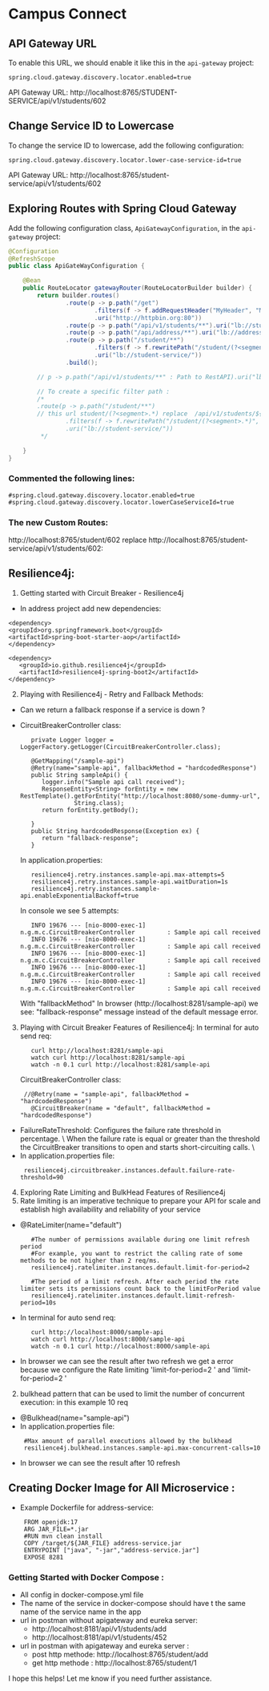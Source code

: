 # Campus Connect

## API Gateway URL
To enable this URL, we should enable it like this in the `api-gateway` project:

``` 
spring.cloud.gateway.discovery.locator.enabled=true
```
API Gateway URL: http://localhost:8765/STUDENT-SERVICE/api/v1/students/602

## Change Service ID to Lowercase
To change the service ID to lowercase, add the following configuration:
```
spring.cloud.gateway.discovery.locator.lower-case-service-id=true
```

API Gateway URL: http://localhost:8765/student-service/api/v1/students/602

## Exploring Routes with Spring Cloud Gateway
Add the following configuration class, `ApiGatewayConfiguration`, in the `api-gateway` project:

```java
@Configuration
@RefreshScope
public class ApiGateWayConfiguration {

    @Bean
    public RouteLocator gatewayRouter(RouteLocatorBuilder builder) {
        return builder.routes()
                .route(p -> p.path("/get")
                        .filters(f -> f.addRequestHeader("MyHeader", "MyURI").addRequestParameter("Param", "MyValue"))
                        .uri("http://httpbin.org:80"))
                .route(p -> p.path("/api/v1/students/**").uri("lb://student-service/"))
                .route(p -> p.path("/api/address/**").uri("lb://address-service/"))
                .route(p -> p.path("/student/**")
                        .filters(f -> f.rewritePath("/student/(?<segment>.*)", "/api/v1/students/${segment}"))
                        .uri("lb://student-service/"))
                .build();

        // p -> p.path("/api/v1/students/**" : Path to RestAPI).uri("lb://student-service/": name of service)

        // To create a specific filter path :
        /*
        .route(p -> p.path("/student/**")
        // this url student/(?<segment>.*) replace  /api/v1/students/${segment}
                .filters(f -> f.rewritePath("/student/(?<segment>.*)", "/api/v1/students/${segment}"))
                .uri("lb://student-service/"))
         */

    }
}
```
### Commented the following lines:
``` 
#spring.cloud.gateway.discovery.locator.enabled=true
#spring.cloud.gateway.discovery.locator.lowerCaseServiceId=true
```

### The new Custom Routes:
http://localhost:8765/student/602 replace http://localhost:8765/student-service/api/v1/students/602:

## Resilience4j:
1. Getting started with Circuit Breaker - Resilience4j
  * In address project add new dependencies:
  ```
  <dependency>
  <groupId>org.springframework.boot</groupId>
  <artifactId>spring-boot-starter-aop</artifactId>
  </dependency>

  <dependency>
     <groupId>io.github.resilience4j</groupId>
     <artifactId>resilience4j-spring-boot2</artifactId>
  </dependency>
  ```

2. Playing with Resilience4j - Retry and Fallback Methods:
  - Can we return a fallback response if a service is down ?
  * CircuitBreakerController class:

     ```
        private Logger logger = LoggerFactory.getLogger(CircuitBreakerController.class);

        @GetMapping("/sample-api")
        @Retry(name="sample-api", fallbackMethod = "hardcodedResponse")
        public String sampleApi() {
           logger.info("Sample api call received");
           ResponseEntity<String> forEntity = new RestTemplate().getForEntity("http://localhost:8080/some-dummy-url",
                    String.class);
           return forEntity.getBody();
           
        }
        public String hardcodedResponse(Exception ex) {
           return "fallback-response";
        }
     ```
    In application.properties:
     ```
        resilience4j.retry.instances.sample-api.max-attempts=5
        resilience4j.retry.instances.sample-api.waitDuration=1s
        resilience4j.retry.instances.sample-api.enableExponentialBackoff=true
     ```
    In console we see 5 attempts:
     ```
        INFO 19676 --- [nio-8000-exec-1] n.g.m.c.CircuitBreakerController         : Sample api call received
        INFO 19676 --- [nio-8000-exec-1] n.g.m.c.CircuitBreakerController         : Sample api call received
        INFO 19676 --- [nio-8000-exec-1] n.g.m.c.CircuitBreakerController         : Sample api call received
        INFO 19676 --- [nio-8000-exec-1] n.g.m.c.CircuitBreakerController         : Sample api call received
        INFO 19676 --- [nio-8000-exec-1] n.g.m.c.CircuitBreakerController         : Sample api call received
     ```
    With "fallbackMethod" In browser (http://localhost:8281/sample-api) we see: "fallback-response" message instead of the default message error.

3. Playing with Circuit Breaker Features of Resilience4j:
   In terminal for auto send req:
     ```
        curl http://localhost:8281/sample-api
        watch curl http://localhost:8281/sample-api
        watch -n 0.1 curl http://localhost:8281/sample-api
     ```
   CircuitBreakerController class:
      ```
       //@Retry(name = "sample-api", fallbackMethod = "hardcodedResponse")
         @CircuitBreaker(name = "default", fallbackMethod = "hardcodedResponse")
      ```
  - FailureRateThreshold: Configures the failure rate threshold in percentage. \ When the failure rate is equal or greater than the threshold the CircuitBreaker transitions to open and starts short-circuiting calls. \
  - In application.properties file:
      ```
       resilience4j.circuitbreaker.instances.default.failure-rate-threshold=90
      ``` 
4. Exploring Rate Limiting and BulkHead Features of Resilience4j
  1.  Rate limiting is an imperative technique to prepare your API for scale and establish high availability and reliability of your service
  * @RateLimiter(name="default")
      ```
         #The number of permissions available during one limit refresh period
         #For example, you want to restrict the calling rate of some methods to be not higher than 2 req/ms.
         resilience4j.ratelimiter.instances.default.limit-for-period=2 

         #The period of a limit refresh. After each period the rate limiter sets its permissions count back to the limitForPeriod value
         resilience4j.ratelimiter.instances.default.limit-refresh-period=10s
      ```
  * In terminal for auto send req:
      ```
         curl http://localhost:8000/sample-api
         watch curl http://localhost:8000/sample-api
         watch -n 0.1 curl http://localhost:8000/sample-api
      ```
  * In browser we can see the result after two refresh we get a error because we configure the Rate limiting 'limit-for-period=2 ' and 'limit-for-period=2 '
  2.  bulkhead pattern that can be used to limit the number of concurrent execution: in this example 10 req
  * @Bulkhead(name="sample-api")
  * In application.properties file:
      ```
       #Max amount of parallel executions allowed by the bulkhead
       resilience4j.bulkhead.instances.sample-api.max-concurrent-calls=10
      ``` 
  * In browser we can see the result after 10 refresh

## Creating Docker Image for All Microservice :
  * Example Dockerfile for address-service:
    
    ```
     FROM openjdk:17
     ARG JAR_FILE=*.jar
     #RUN mvn clean install
     COPY /target/${JAR_FILE} address-service.jar
     ENTRYPOINT ["java", "-jar","address-service.jar"]
     EXPOSE 8281
     ``` 

### Getting Started with Docker Compose  :
 * All config in docker-compose.yml file
 * The name of the service in docker-compose should have t the same name of the service name in the app
 * url in postman without apigateway and eureka server:
    - http://localhost:8181/api/v1/students/add
    - http://localhost:8181/api/v1/students/452
 * url in postman with apigateway and eureka server :
   - post http methode: http://localhost:8765/student/add
   - get http methode : http://localhost:8765/student/1


I hope this helps! Let me know if you need further assistance.



